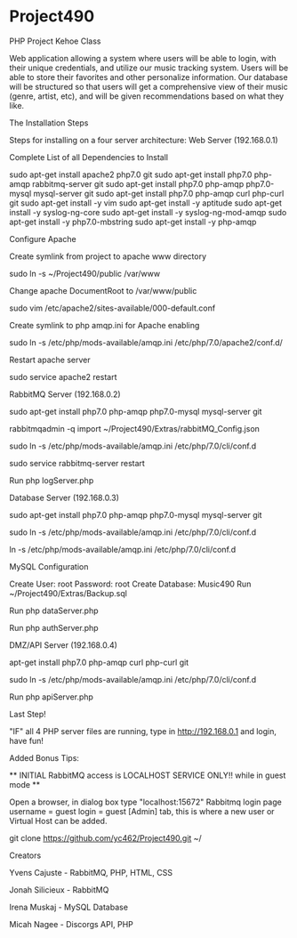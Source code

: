 # Project490
PHP Project Kehoe Class




Web application allowing a system where users will be able to login, with their unique credentials, and utilize our music tracking system. Users will be able to store their favorites and other personalize information. Our database will be structured so that users will get a comprehensive view of their music (genre, artist, etc), and will be given recommendations based on what they like.

The Installation Steps

Steps for installing on a four server architecture: Web Server (192.168.0.1)

Complete List of all Dependencies to Install

sudo apt-get install apache2 php7.0 git sudo apt-get install php7.0 php-amqp rabbitmq-server git sudo apt-get install php7.0 php-amqp php7.0-mysql mysql-server git sudo apt-get install php7.0 php-amqp curl php-curl git sudo apt-get install -y vim sudo apt-get install -y aptitude sudo apt-get install -y syslog-ng-core sudo apt-get install -y syslog-ng-mod-amqp sudo apt-get install -y php7.0-mbstring sudo apt-get install -y php-amqp

Configure Apache

Create symlink from project to apache www directory

sudo ln -s ~/Project490/public /var/www

Change apache DocumentRoot to /var/www/public

sudo vim /etc/apache2/sites-available/000-default.conf

Create symlink to php amqp.ini for Apache enabling

sudo ln -s /etc/php/mods-available/amqp.ini /etc/php/7.0/apache2/conf.d/

Restart apache server

sudo service apache2 restart

RabbitMQ Server (192.168.0.2)

sudo apt-get install php7.0 php-amqp php7.0-mysql mysql-server git

rabbitmqadmin -q import ~/Project490/Extras/rabbitMQ_Config.json

sudo ln -s /etc/php/mods-available/amqp.ini /etc/php/7.0/cli/conf.d

sudo service rabbitmq-server restart

Run php logServer.php

Database Server (192.168.0.3)

sudo apt-get install php7.0 php-amqp php7.0-mysql mysql-server git

sudo ln -s /etc/php/mods-available/amqp.ini /etc/php/7.0/cli/conf.d

ln -s /etc/php/mods-available/amqp.ini /etc/php/7.0/cli/conf.d

MySQL Configuration

Create User: root Password: root
Create Database: Music490
Run ~/Project490/Extras/Backup.sql

Run php dataServer.php

Run php authServer.php

DMZ/API Server (192.168.0.4)

apt-get install php7.0 php-amqp curl php-curl git

sudo ln -s /etc/php/mods-available/amqp.ini /etc/php/7.0/cli/conf.d

Run php apiServer.php

Last Step!

"IF" all 4 PHP server files are running, type in http://192.168.0.1 and login, have fun!

Added Bonus Tips:

** INITIAL RabbitMQ access is LOCALHOST SERVICE ONLY!! while in guest mode **

Open a browser, in dialog box type "localhost:15672" Rabbitmq login page username = guest login = guest [Admin] tab, this is where a new user or Virtual Host can be added.

git clone https://github.com/yc462/Project490.git ~/

Creators

Yvens Cajuste - RabbitMQ, PHP, HTML, CSS


Jonah Silicieux - RabbitMQ


Irena Muskaj - MySQL Database


Micah Nagee - Discorgs API, PHP

